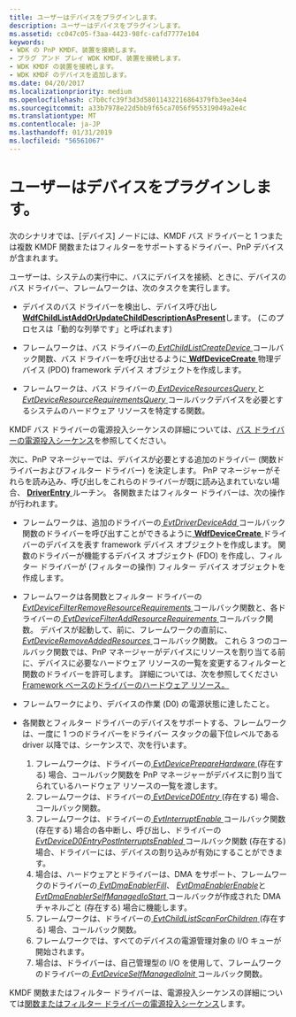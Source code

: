 ```yaml
---
title: ユーザーはデバイスをプラグインします。
description: ユーザーはデバイスをプラグインします。
ms.assetid: cc047c05-f3aa-4423-98fc-cafd7777e104
keywords:
- WDK の PnP KMDF、装置を接続します。
- プラグ アンド プレイ WDK KMDF、装置を接続します。
- WDK KMDF の装置を接続します。
- WDK KMDF のデバイスを追加します。
ms.date: 04/20/2017
ms.localizationpriority: medium
ms.openlocfilehash: c7b0cfc39f3d3d58011432216864379fb3ee34e4
ms.sourcegitcommit: a33b7978e22d5bb9f65ca7056f955319049a2e4c
ms.translationtype: MT
ms.contentlocale: ja-JP
ms.lasthandoff: 01/31/2019
ms.locfileid: "56561067"
---
```

# <a name="a-user-plugs-in-a-device"></a>ユーザーはデバイスをプラグインします。


次のシナリオでは、[デバイス] ノードには、KMDF バス ドライバーと 1 つまたは複数 KMDF 関数またはフィルターをサポートするドライバー、PnP デバイスが含まれます。

ユーザーは、システムの実行中に、バスにデバイスを接続、ときに、デバイスのバス ドライバー、フレームワークは、次のタスクを実行します。

-   デバイスのバス ドライバーを検出し、デバイス呼び出し[ **WdfChildListAddOrUpdateChildDescriptionAsPresent**](https://msdn.microsoft.com/library/windows/hardware/ff545591)します。 (このプロセスは「動的な列挙です」と呼ばれます)

-   フレームワークは、バス ドライバーの[ *EvtChildListCreateDevice* ](https://msdn.microsoft.com/library/windows/hardware/ff540828)コールバック関数、バス ドライバーを呼び出せるように[ **WdfDeviceCreate** ](https://msdn.microsoft.com/library/windows/hardware/ff545926)物理デバイス (PDO) framework デバイス オブジェクトを作成します。

-   フレームワークは、バス ドライバーの[ *EvtDeviceResourcesQuery* ](https://msdn.microsoft.com/library/windows/hardware/ff540895)と[ *EvtDeviceResourceRequirementsQuery* ](https://msdn.microsoft.com/library/windows/hardware/ff540894)コールバックデバイスを必要とするシステムのハードウェア リソースを特定する関数。

KMDF バス ドライバーの電源投入シーケンスの詳細については、[バス ドライバーの電源投入シーケンス](power-up-sequence-for-a-bus-driver.md)を参照してください。

次に、PnP マネージャーでは、デバイスが必要とする追加のドライバー (関数ドライバーおよびフィルター ドライバー) を決定します。 PnP マネージャーがそれらを読み込み、呼び出しをこれらのドライバーが既に読み込まれていない場合、 [ **DriverEntry** ](https://msdn.microsoft.com/library/windows/hardware/ff540807)ルーチン。 各関数またはフィルター ドライバーは、次の操作が行われます。

-   フレームワークは、追加のドライバーの[ *EvtDriverDeviceAdd* ](https://msdn.microsoft.com/library/windows/hardware/ff541693)コールバック関数のドライバーを呼び出すことができるように[ **WdfDeviceCreate** ](https://msdn.microsoft.com/library/windows/hardware/ff545926)ドライバーのデバイスを表す framework デバイス オブジェクトを作成します。 関数のドライバーが機能するデバイス オブジェクト (FDO) を作成し、フィルター ドライバーが (フィルターの操作) フィルター デバイス オブジェクトを作成します。

-   フレームワークは各関数とフィルター ドライバーの[ *EvtDeviceFilterRemoveResourceRequirements* ](https://msdn.microsoft.com/library/windows/hardware/ff540872)コールバック関数と、各ドライバーの[ *EvtDeviceFilterAddResourceRequirements* ](https://msdn.microsoft.com/library/windows/hardware/ff540870)コールバック関数。 デバイスが起動して、前に、フレームワークの直前に、 [ *EvtDeviceRemoveAddedResources* ](https://msdn.microsoft.com/library/windows/hardware/ff540892)コールバック関数。 これら 3 つのコールバック関数では、PnP マネージャーがデバイスにリソースを割り当てる前に、デバイスに必要なハードウェア リソースの一覧を変更するフィルターと関数のドライバーを許可します。 詳細については、次を参照してください[Framework ベースのドライバーのハードウェア リソース。](hardware-resources-for-kmdf-drivers.md)

-   フレームワークにより、デバイスの作業 (D0) の電源状態に達したこと。

-   各関数とフィルター ドライバーのデバイスをサポートする、フレームワークは、一度に 1 つのドライバーをドライバー スタックの最下位レベルである driver 以降では、シーケンスで、次を行います。
    1.  フレームワークは、ドライバーの[ *EvtDevicePrepareHardware* ](https://msdn.microsoft.com/library/windows/hardware/ff540880) (存在する) 場合、コールバック関数を PnP マネージャーがデバイスに割り当てられているハードウェア リソースの一覧を渡します。
    2.  フレームワークは、ドライバーの[ *EvtDeviceD0Entry* ](https://msdn.microsoft.com/library/windows/hardware/ff540848) (存在する) 場合、コールバック関数。
    3.  フレームワークは、ドライバーの[ *EvtInterruptEnable* ](https://msdn.microsoft.com/library/windows/hardware/ff541730)コールバック関数 (存在する) 場合の各中断し、呼び出し、ドライバーの[ *EvtDeviceD0EntryPostInterruptsEnabled* ](https://msdn.microsoft.com/library/windows/hardware/ff540853)コールバック関数 (存在する) 場合、ドライバーには、デバイスの割り込みが有効にすることができます。
    4.  場合は、ハードウェアとドライバーは、DMA をサポート、フレームワークのドライバーの[ *EvtDmaEnablerFill*](https://msdn.microsoft.com/library/windows/hardware/ff540932)、 [ *EvtDmaEnablerEnable*](https://msdn.microsoft.com/library/windows/hardware/ff540929)と[ *EvtDmaEnablerSelfManagedIoStart* ](https://msdn.microsoft.com/library/windows/hardware/ff541663)コールバックが作成された DMA チャネルごと (存在する) 場合に機能します。
    5.  フレームワークは、ドライバーの[ *EvtChildListScanForChildren* ](https://msdn.microsoft.com/library/windows/hardware/ff540838) (存在する) 場合、コールバック関数。
    6.  フレームワークでは、すべてのデバイスの電源管理対象の I/O キューが開始されます。
    7.  場合は、ドライバーは、自己管理型の I/O を使用して、フレームワークのドライバーの[ *EvtDeviceSelfManagedIoInit* ](https://msdn.microsoft.com/library/windows/hardware/ff540902)コールバック関数。

KMDF 関数またはフィルター ドライバーは、電源投入シーケンスの詳細については[関数またはフィルター ドライバーの電源投入シーケンス](power-up-sequence-for-a-function-or-filter-driver.md)します。

 

 





